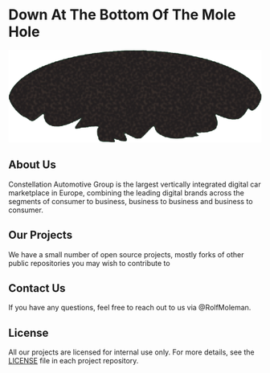 # Down At The Bottom Of The Mole Hole

[![name][logo-image]](https://github.com/DownAtTheBottomOfTheMoleHole/)

## About Us

Constellation Automotive Group is the largest vertically integrated digital car marketplace in Europe,
combining the leading digital brands across the segments of consumer to business, business to business and business to consumer.

## Our Projects

We have a small number of open source projects, mostly forks of other public repositories you may wish to contribute to

## Contact Us

If you have any questions, feel free to reach out to us via @RolfMoleman.

## License

All our projects are licensed for internal use only. For more details, see the [LICENSE](https://github.com/DownAtTheBottomOfTheMoleHole/.github/blob/main/LICENSE) file in each project repository.

<!-- MARKDOWN LINKS & IMAGES -->
<!-- https://www.markdownguide.org/basic-syntax/#reference-style-links -->

<!-- docs -->

[code-of-conduct]: https://github.com/DownAtTheBottomOfTheMoleHole/.github/blob/main/CODE_OF_CONDUCT.md
[LICENSE]: https://github.com/DownAtTheBottomOfTheMoleHole/.github/blob/main/LICENSE.md
<!-- IMAGES AND ICONS -->

[logo-image]: https://github.com/DownAtTheBottomOfTheMoleHole/.github/blob/d41399ca253ceb18039c95de7382d33c607f7ad7/assets/molehole.png
